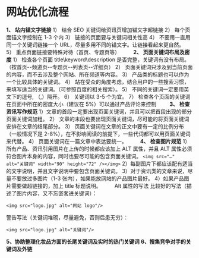 # 网站优化流程

**1、 站内锚文字链接**
1） 结合 SEO 关键词给资讯页增加锚文字超链接
2） 每个页面锚文字控制在 1-3 个内
3） 链接的页面要与关键词相关性高
4） 不要用一直用同一个关键词链接一个 URL，尽量多用不同的锚文字。让链接看起来更自然。
5） 重点页面链接要特殊对待（首页、专题页等）
　　
**2、 页面关键词布局及密度**
1） 检查各个页面 title\keyword\description 是否完整，关键词有没有布局。（按首页--频道页--专题页--列表页--详细页）
2） 页面关键词只涉及到当前页面的内容，而不去涉及整个网站、所在频道等内容。
3） 产品类的标题也可以作为一个比较具体的关键词。
4） 站在受众的角度考虑，结合用户的一些搜索习惯，来填写适当的关键词。（可参照百度的相关搜索）。
5） 不同的关键词一定要用英文下的逗号, （,）隔开。
6） 关键词以 3-5 个为宜。
7） 检查各个页面的关键词在页面中所在的密度大小（建议在 5%）可以通过产品评论来控制
　　
**3、 检查资讯写作规范**
1）文章的首段一定要出现页面关键词，并且可以把首段出现的部分页面关键词加粗。
2） 文章的末段也要出现页面关键词，尽可能的将页面关键词安排在文章的结尾部分。
3） 页面关键词在文章的正文中要有一定的比例分布（一般情况下是 2-8%），在不影响阅读的前提下，一些代词都可以用页面关键词来代替。
4） 页面关键词在一篇文章中表达要统一。
　　
**4、 检查图片规范**
1）所有产品、资讯引用图片在上传的时候都应该加上 ALT 属性，并且 ALT 属性必须符合图片本身的内容，同时也要尽可能的包含页面关键词。 `<img src="…" alt="关键词" width="90" height="72" /></img>`
2）每副图片下都应该配有适当的文字说明，并且文字说明中要包含页面关键词。
3）对于资讯类的文章来说，尽量不要放过多图片（1-3 张内），如果能放网站的产品图片最好。
4）如果产品图片需要做超链接的，加上 title 标题说明。
　　
Alt 属性的写法
比较好的写法（描述了图片内容，又不忘嵌套进关键词）：

```
<img src="logo.jpg" alt="网站 logo"/>
```

警告写法（关键词堆砌，尽量避免，否则后患无穷）：

```
<img src="logo.jpg" alt="关键词"/>
```

**5、协助整理化妆品方面的长尾关键词及实时的热门关键词**
**6、搜集竞争对手的关键词及外链**